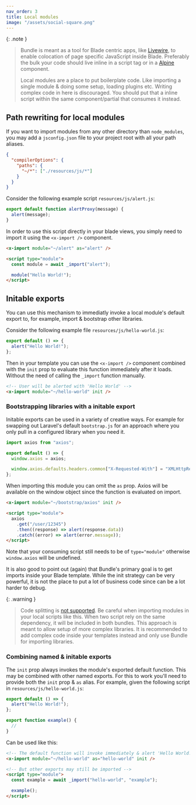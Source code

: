 ```yaml
---
nav_order: 3
title: Local modules
image: "/assets/social-square.png"
---
```


{: .note }
> Bundle is meant as a tool for Blade centric apps, like [Livewire](https://livewire.laravel.com), to enable colocation of page specific JavaScript inside Blade. Preferably the bulk your code should live inline in a script tag or in a [Alpine](https://alpinejs.dev) component.
>
> Local modules are a place to put boilerplate code. Like importing a single module & doing some setup, loading plugins etc. Writing complex code in here is discouraged. You should put that a inline script within the same component/partial that consumes it instead.

## Path rewriting for local modules

If you want to import modules from any other directory than `node_modules`, you may add a `jsconfig.json` file to your project root with all your path aliases.

```json
{
  "compilerOptions": {
    "paths": {
      "~/*": ["./resources/js/*"]
    }
  }
}
```

Consider the following example script `resources/js/alert.js`:

```javascript
export default function alertProxy(message) {
  alert(message);
}
```

In order to use this script directly in your blade views, you simply need to import it using the `<x-import />` component.

```html
<x-import module="~/alert" as="alert" />

<script type="module">
  const module = await _import("alert");

  module("Hello World!");
</script>
```

## Initable exports

You can use this mechanism to immediatly invoke a local module's default export to, for example, import & bootstrap other libraries.

Consider the following example file `resources/js/hello-world.js`:

```javascript
export default () => {
  alert("Hello World!");
};
```

Then in your template you can use the `<x-import />` component combined with the `init` prop to evaluate this function immediately after it loads. Without the need of calling the `_import` function manually.

```html
<!-- User will be alerted with 'Hello World' -->
<x-import module="~/hello-world" init />
```

### Bootstrapping libraries with a initable export

Initable exports can be used in a variety of creative ways. For example for swapping out Laravel's default `bootstrap.js` for an approach where you only pull in a configured library when you need it.

```javascript
import axios from "axios";

export default () => {
  window.axios = axios;

  window.axios.defaults.headers.common["X-Requested-With"] = "XMLHttpRequest";
};
```

When importing this module you can omit the `as` prop. Axios will be available on the window object since the function is evaluated on import.

```html
<x-import module="~/bootstrap/axios" init />

<script type="module">
  axios
    .get("/user/12345")
    .then((response) => alert(response.data))
    .catch((error) => alert(error.message));
</script>
```

Note that your consuming script still needs to be of `type="module"` otherwise `window.axios` will be undefined.

It is also good to point out (again) that Bundle's primary goal is to get imports inside your Blade template. While the init strategy can be very powerful, it is not the place to put a lot of business code since can be a lot harder to debug.

{: .warning }
> Code splitting is [not supported](https://laravel-bundle.dev/caveats.html#code-splitting). Be careful when importing modules in your local scripts like this. When two script rely on the same dependency, it will be included in both bundles. This approach is meant to allow setup of more complex libraries. It is recommended to add complex code inside your templates instead and only use Bundle for importing libraries.

### Combining named & initable exports

The `init` prop always invokes the module's exported default function. This may be combined with other named exports. For this to work you'll need to provide both the `init` prop & `as` alias. For example, given the following script in `resources/js/hello-world.js`:

```javascript
export default () => {
  alert("Hello World!");
};

export function example() {
  //
}
```

Can be used like this:
```html
<!-- The default function will invoke immediately & alert 'Hello World!' -->
<x-import module="~/hello-world" as="hello-world" init />

<!-- But other exports may still be imported -->
<script type="module">
  const example = await _import("hello-world", "example");

  example();
</script>
```
